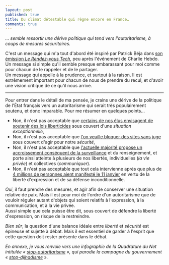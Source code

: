 ```yaml
---
layout: post
published: true
title: Du climat détestable qui règne encore en France…
comments: true
---
```

*… semble ressortir une dérive politique qui tend vers l'autoritarisme, à coups de mesures sécuritaires.*

C'est un message qui m'a tout d'abord été inspiré par Patrick Béja dans [son émission *Le Rendez-vous Tech*](http://frenchspin.fr/2015/01/le-rdv-tech-150-ces-2015/), peu après l'événement de Charlie Hebdo. Un message si simple qu'il semble presque embarassant pour moi comme pour chacun de le rappeler et de le partager.  
Un message qui appelle à la prudence, et surtout à la raison.
Il est extrêmement important pour chacun de nous de prendre du recul, et d'avoir une vision critique de ce qu'il nous arrive.

---

Pour entrer dans le détail de ma pensée, je crains une dérive de la politique de l'État français vers un autoritarisme qui serait très populairement soutenu, et donc imparable.
Pour me résumer en quelques points…

* Non, il n'est pas acceptable que [certains de nos élus envisagent de soutenir des lois liberticides](http://www.lemonde.fr/pixels/article/2015/01/13/patriot-act-a-la-francaise-il-est-important-de-garder-la-tete-froide_4555146_4408996.html) sous couvert d'une *situation exceptionnelle*,
* Non, il n'est pas acceptable que [l'on veuille bloquer des sites sans juge](http://www.nextinpact.com/news/92852-la-france-veut-bien-etendre-blocage-sites-sans-juge.htm) sous couvert d'agir pour notre *sécurité*,
* Non, il n'est pas acceptable que [l'actuelle majorité propose un accroissement conséquent de la surveillance](http://www.nextinpact.com/news/91741-loi-sur-renseignement-big-brother-aux-portes-du-net.htm) et du renseignement, et porte ainsi atteinte à plusieurs de nos libertés, individuelles (*la vie privée*) et collectives (*communiquer*).
* Non, il n'est pas acceptable que tout cela intervienne après que plus de [4 millions de personnes aient manifesté le 11 janvier](http://fr.wikipedia.org/wiki/Manifestations_des_10_et_11_janvier_2015) en vertu de la liberté d'expression et de sa défense inconditionnelle.

*Oui*, il faut prendre des mesures, et agir afin de conserver une situation relative de paix. Mais il est pour moi de l'ordre d'un autoritarisme que de vouloir réguler autant d'objets qui soient relatifs à l'expression, à la communication, et à la vie privée.  
Aussi simple que cela puisse être dit, sous couvert de défendre la liberté d'expression, on risque de la restreindre.

*Bien sûr*, la question d'une balance idéale entre *liberté* et *sécurité* est épineuse et sujette à débat. Mais il est essentiel de garder à l'esprit que cette question doit rester présente dans le débat.

*En annexe, je vous renvoie vers une infographie de la Quadrature du Net intitulée « [stop-autoritarisme](/images/stop-autoritarisme.png) », qui parodie la campagne du gouvernement « [stop-djihadisme](http://www.stop-djihadisme.gouv.fr/decrypter.html) ».*